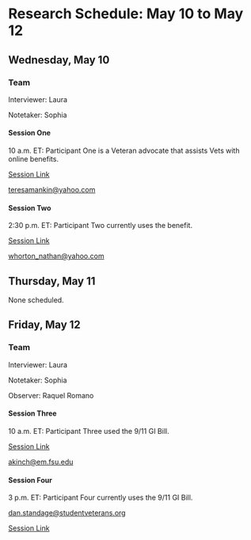 # Research Schedule: May 10 to May 12

## Wednesday, May 10

### Team

Interviewer: Laura

Notetaker: Sophia

#### Session One

10 a.m. ET: Participant One is a Veteran advocate that assists Vets with online benefits.

[Session Link](https://global.gotomeeting.com/join/411303429)

teresamankin@yahoo.com

#### Session Two

2:30 p.m. ET: Participant Two currently uses the benefit.

[Session Link](https://www.gotomeeting.com/join/839200757)

whorton_nathan@yahoo.com

## Thursday, May 11 

None scheduled.

## Friday, May 12

### Team

Interviewer: Laura

Notetaker: Sophia

Observer: Raquel Romano

#### Session Three

10 a.m. ET: Participant Three used the 9/11 GI Bill.

[Session Link](https://www.gotomeeting.com/join/213708301)

akinch@em.fsu.edu

#### Session Four

3 p.m. ET: Participant Four currently uses the 9/11 GI Bill.

dan.standage@studentveterans.org

[Session Link](https://www.gotomeeting.com/join/835373965)



